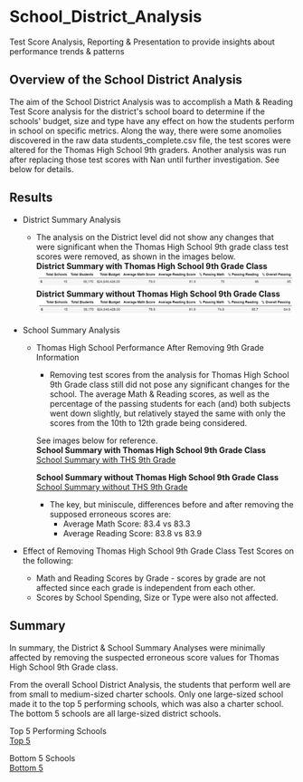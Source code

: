 # School_District_Analysis
Test Score Analysis, Reporting & Presentation to provide insights about performance trends & patterns

## Overview of the School District Analysis
The aim of the School District Analysis was to accomplish a Math & Reading Test Score analysis for the district's school board to determine if the schools' budget, size and type have any effect on how the students perform in school on specific metrics.  Along the way, there were some anomolies discovered in the raw data students_complete.csv file, the test scores were altered for the Thomas High School 9th graders.  Another analysis was run after replacing those test scores with Nan until further investigation.  See below for details.

## Results
- District Summary Analysis
    - The analysis on the District level did not show any changes that were significant when the Thomas High School 9th grade class test scores were removed, as shown in the images below.\
**District Summary with Thomas High School 9th Grade Class**\
![alt text](https://github.com/ABonuan/School_District_Analysis/blob/main/Resources/District%20Summary%20with%20THS%209th%20Grade.png?raw=True)
\
**District Summary without Thomas High School 9th Grade Class**\
![alt text](https://github.com/ABonuan/School_District_Analysis/blob/main/Resources/District%20Summary%20without%20THS%209th%20Grade.png?raw=True)

- School Summary Analysis
    - Thomas High School Performance After Removing 9th Grade Information
        - Removing test scores from the analysis for Thomas High School 9th Grade class still did not pose any significant changes for the school.  The average Math & Reading scores, as well as the percentage of the passing students for each \(and\) both subjects went down slightly, but relatively stayed the same with only the scores from the 10th to 12th grade being considered.
        
        See images below for reference.\
        **School Summary with Thomas High School 9th Grade Class**\
        [School Summary with THS 9th Grade](https://github.com/ABonuan/School_District_Analysis/blob/main/Resources/School%20Summary%20with%20THS%209th%20Grade.png)
       
        **School Summary without Thomas High School 9th Grade Class**\
        [School Summary without THS 9th Grade](https://github.com/ABonuan/School_District_Analysis/blob/main/Resources/School%20Summary%20without%20THS%209th%20Grade.png) 

        - The key, but miniscule, differences before and after removing the supposed erroneous scores are:
            - Average Math Score: 83.4 vs 83.3
            - Average Reading Score:  83.8 vs 83.9

- Effect of Removing Thomas High School 9th Grade Class Test Scores on the following:
    - Math and Reading Scores by Grade - scores by grade are not affected since each grade is independent from each other.
    - Scores by School Spending, Size or Type were also not affected.


## Summary
In summary, the District & School Summary Analyses were minimally affected by removing the suspected erroneous score values for Thomas High School 9th Grade class.

From the overall School District Analysis, the students that perform well are from small to medium-sized charter schools.  Only one large-sized school made it to the top 5 performing schools, which was also a charter school.  The bottom 5 schools are all large-sized district schools.

Top 5 Performing Schools\
[Top 5](https://github.com/ABonuan/School_District_Analysis/blob/main/Resources/Top%205.png)

Bottom 5 Schools\
[Bottom 5](https://github.com/ABonuan/School_District_Analysis/blob/main/Resources/Bottom%205.png)
